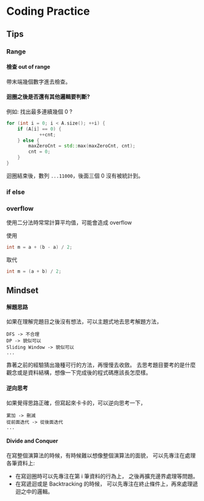 # Coding Practice

## Tips ##

### Range ###

#### 檢查 out of range ####
帶末端幾個數字進去檢查。

#### 迴圈之後是否還有其他邏輯要判斷? ####
例如: 找出最多連續幾個 0 ?
```c++
for (int i = 0; i < A.size(); ++i) {
    if (A[i] == 0) {
            ++cnt;
    } else {
        maxZeroCnt = std::max(maxZeroCnt, cnt);
        cnt = 0;
    }
}
```
迴圈結束後，數列 `...11000`，後面三個 0 沒有被統計到。

### if else ###

### overflow ###

使用二分法時常常計算平均值，可能會造成 overflow

使用
```c++
int m = a + (b - a) / 2;
```
取代
```c++
int m = (a + b) / 2;
```

## Mindset ##

#### 解題思路 ####
如果在理解完題目之後沒有想法，可以主題式地去思考解題方法，
```
DFS -> 不合理
DP -> 貌似可以
Sliding Window -> 貌似可以
...
```
靠著之前的經驗猜出幾種可行的方法，再慢慢去收斂。
去思考題目要考的是什麼觀念或是資料結構，想像一下完成後的程式碼應該長怎麼樣。

#### 逆向思考 ####
如果覺得思路正確，但寫起來卡卡的，可以逆向思考一下，
```
累加 -> 刪減
從前面迭代 -> 從後面迭代
...
```

#### Divide and Conquer ####
在寫整個演算法的時候，有時候難以想像整個演算法的面貌，
可以先專注在處理各筆資料上:
- 在寫迴圈時可以先專注在第 i 筆資料的行為上，
之後再擴充邊界處理等問題。
- 在寫遞迴或是 Backtracking 的時候，
可以先專注在終止條件上，再來處理遞迴之中的邏輯。
